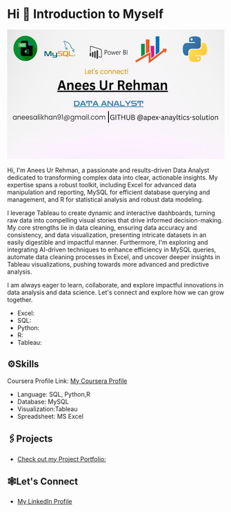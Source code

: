 # Hi 👋 Introduction to Myself 

<img width="1000" height = "300" alt="Coding" src="https://github.com/apex-analytics-solutions/apex-analytics-solutions/blob/aa2230dbe3728175680f03bec51abf2138c12de5/Blue%20Modern%20Data%20Analysis%20Presentation.jpg">

Hi, I'm Anees Ur Rehman, a passionate and results-driven Data Analyst dedicated to transforming complex data into clear, actionable insights. My expertise spans a robust toolkit, including Excel for advanced data manipulation and reporting, MySQL for efficient database querying and management, and R for statistical analysis and robust data modeling.

I leverage Tableau to create dynamic and interactive dashboards, turning raw data into compelling visual stories that drive informed decision-making. My core strengths lie in data cleaning, ensuring data accuracy and consistency, and data visualization, presenting intricate datasets in an easily digestible and impactful manner. Furthermore, I'm exploring and integrating AI-driven techniques to enhance efficiency in MySQL queries, automate data cleaning processes in Excel, and uncover deeper insights in Tableau  visualizations, pushing towards more advanced and predictive analysis.

I am always eager to learn, collaborate, and explore impactful innovations in data analysis and data science. Let's connect and explore how we can grow together.

- Excel:
- SQL:
- Python:
- R:
- Tableau:

## ⚙️Skills
Coursera Profile Link: [My Coursera Profile](https://www.coursera.org/user/256f367f5baff3731e0ba8deb71ca281)
- Language: SQL, Python,R
- Database: MySQL
- Visualization:Tableau
- Spreadsheet: MS Excel

## 🖇️Projects

- [Check out my Project Portfolio:](https://github.com/apex-analytics-solutions/Portfolio-Anees-Ur-Rehman)
  
## 🕸️Let's Connect

- [My LinkedIn Profile](https://www.linkedin.com/in/anees-ur-rehman-7a2245378/)
